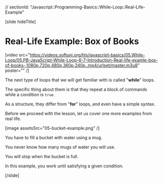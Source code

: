 // sectionId: "Javascript::Programming-Basics::While-Loop::Real-Life-Example"

[slide hideTitle]

# Real-Life Example: Box of Books

[video src="https://videos.softuni.org/hls/javascript-basics/05.While-Loop/05.PB-JavaScript-While-Loop-6-7-Introduction-Real-life-examle-box-of-books-,1080p,720p,480p,360p,240p,.mp4/urlset/master.m3u8" poster="" /]

The next type of loops that we will get familiar with is called "**while**" loops. 

The specific thing about them is that they repeat a block of commands while a condition is `true`. 

As a structure, they differ from "**for**" loops, and even have a simple syntax.

Before we proceed with the lesson, let us cover оne more examples from real life.

[image assetsSrc="05-bucket-example.png" /]

You have to fill a bucket with water using a mug.

You never know how many mugs of water you will use.

You will stop when the bucket is full.

In this example, you work until satisfying a given condition.

[/slide]

